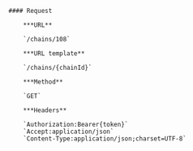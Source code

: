     #### Request

        ***URL**

        `/chains/108`

        ***URL template**

        `/chains/{chainId}`

        ***Method**

        `GET`

        ***Headers**

        `Authorization:Bearer{token}`
        `Accept:application/json`
        `Content-Type:application/json;charset=UTF-8`

